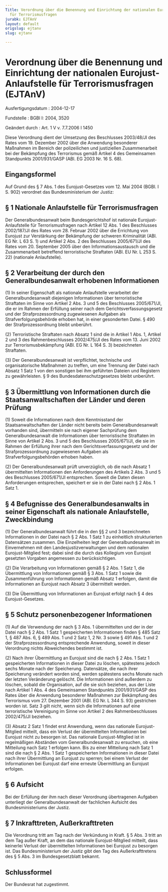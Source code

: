 ```yaml
---
Title: Verordnung über die Benennung und Einrichtung der nationalen Eurojust-Anlaufstelle
  für Terrorismusfragen
jurabk: EJTAnV
layout: default
origslug: ejtanv
slug: ejtanv

---
```


# Verordnung über die Benennung und Einrichtung der nationalen Eurojust-Anlaufstelle für Terrorismusfragen (EJTAnV)

Ausfertigungsdatum
:   2004-12-17

Fundstelle
:   BGBl I: 2004, 3520

Geändert durch
:   Art. 1 V v. 7.7.2006 I 1450

Diese Verordnung dient der Umsetzung des Beschlusses 2003/48/JI des
Rates vom 19. Dezember 2002 über die Anwendung besonderer Maßnahmen im
Bereich der polizeilichen und justiziellen Zusammenarbeit bei der
Bekämpfung des Terrorismus gemäß Artikel 4 des Gemeinsamen Standpunkts
2001/931/GASP (ABl. EG 2003 Nr. 16 S. 68).


## Eingangsformel

Auf Grund des § 7 Abs. 1 des Eurojust-Gesetzes vom 12. Mai 2004 (BGBl.
I S. 902) verordnet das Bundesministerium der Justiz:


## § 1 Nationale Anlaufstelle für Terrorismusfragen

Der Generalbundesanwalt beim Bundesgerichtshof ist nationale Eurojust-
Anlaufstelle für Terrorismusfragen nach Artikel 12 Abs. 1 des
Beschlusses 2002/187/JI des Rates vom 28. Februar 2002 über die
Errichtung von Eurojust zur Verstärkung der Bekämpfung der schweren
Kriminalität (ABl. EG Nr. L 63 S. 1) und Artikel 2 Abs. 2 des
Beschlusses 2005/671/JI des Rates vom 20. September 2005 über den
Informationsaustausch und die Zusammenarbeit betreffend terroristische
Straftaten (ABl. EU Nr. L 253 S. 22) (nationale Anlaufstelle).


## § 2 Verarbeitung der durch den Generalbundesanwalt erhobenen Informationen

(1) In seiner Eigenschaft als nationale Anlaufstelle verarbeitet der
Generalbundesanwalt diejenigen Informationen über terroristische
Straftaten im Sinne von Artikel 2 Abs. 3 und 5 des Beschlusses
2005/671/JI, die er im Rahmen der Erfüllung seiner nach dem
Gerichtsverfassungsgesetz und der Strafprozessordnung zugewiesenen
Aufgaben als Strafverfolgungsbehörde erhoben hat, in einer gesonderten
Datei. § 490 der Strafprozessordnung bleibt unberührt.

(2) Terroristische Straftaten nach Absatz 1 sind die in Artikel 1 Abs.
1, Artikel 2 und 3 des Rahmenbeschlusses 2002/475/JI des Rates vom 13.
Juni 2002 zur Terrorismusbekämpfung (ABl. EG Nr. L 164 S. 3)
bezeichneten Straftaten.

(3) Der Generalbundesanwalt ist verpflichtet, technische und
organisatorische Maßnahmen zu treffen, um eine Trennung der Datei nach
Absatz 1 Satz 1 von den sonstigen bei ihm geführten Dateien und
Registern zu gewährleisten. § 9 des Bundesdatenschutzgesetzes bleibt
unberührt.


## § 3 Übermittlung von Informationen durch die Staatsanwaltschaften der Länder und deren Prüfung

(1) Soweit die Informationen nach dem Kenntnisstand der
Staatsanwaltschaften der Länder nicht bereits beim Generalbundesanwalt
vorhanden sind, übermitteln sie nach eigener Sachprüfung dem
Generalbundesanwalt die Informationen über terroristische Straftaten
im Sinne von Artikel 2 Abs. 3 und 5 des Beschlusses 2005/671/JI, die
sie im Rahmen der Erfüllung ihrer nach dem Gerichtsverfassungsgesetz
und der Strafprozessordnung zugewiesenen Aufgaben als
Strafverfolgungsbehörden erhoben haben.

(2) Der Generalbundesanwalt prüft unverzüglich, ob die nach Absatz 1
übermittelten Informationen den Anforderungen des Artikels 2 Abs. 3
und 5 des Beschlusses 2005/671/JI entsprechen. Soweit die Daten diesen
Anforderungen entsprechen, speichert er sie in der Datei nach § 2 Abs.
1 Satz 1.


## § 4 Befugnisse des Generalbundesanwalts in seiner Eigenschaft als nationale Anlaufstelle, Zweckbindung

(1) Der Generalbundesanwalt führt die in den §§ 2 und 3 bezeichneten
Informationen in der Datei nach § 2 Abs. 1 Satz 1 zu einheitlich
strukturierten Datensätzen zusammen. Die Einzelheiten legt der
Generalbundesanwalt im Einvernehmen mit den Landesjustizverwaltungen
und dem nationalen Eurojust-Mitglied fest; dabei sind die durch das
Kollegium von Eurojust gesetzten Vorgaben angemessen zu
berücksichtigen.

(2) Die Verarbeitung von Informationen gemäß § 2 Abs. 1 Satz 1, die
Übermittlung von Informationen gemäß § 3 Abs. 1 Satz 1 sowie die
Zusammenführung von Informationen gemäß Absatz 1 erfolgen, damit die
Informationen an Eurojust nach Absatz 3 übermittelt werden.

(3) Die Übermittlung von Informationen an Eurojust erfolgt nach § 4
des Eurojust-Gesetzes.


## § 5 Schutz personenbezogener Informationen

(1) Auf die Verwendung der nach § 3 Abs. 1 übermittelten und der in
der Datei nach § 2 Abs. 1 Satz 1 gespeicherten Informationen finden §
485 Satz 1, § 487 Abs. 6, § 489 Abs. 1 und 2 Satz 1, 2 Nr. 3 sowie §
491 Abs. 1 und 2 der Strafprozessordnung entsprechende Anwendung,
soweit in dieser Verordnung nichts Abweichendes bestimmt ist.

(2) Nach ihrer Übermittlung an Eurojust sind die nach § 2 Abs. 1 Satz
1 gespeicherten Informationen in dieser Datei zu löschen, spätestens
jedoch sechs Monate nach der Speicherung. Datensätze, die nach ihrer
Speicherung verändert worden sind, werden spätestens sechs Monate nach
der letzten Veränderung gelöscht. Die Informationen sind außerdem zu
löschen, sobald die Organisation, auf die sie sich beziehen, aus der
Liste nach Artikel 1 Abs. 4 des Gemeinsamen Standpunkts 2001/931/GASP
des Rates über die Anwendung besonderer Maßnahmen zur Bekämpfung des
Terrorismus vom 27. Dezember 2001 (ABl. EG Nr. L 344 S. 93) gestrichen
worden ist. Satz 3 gilt nicht, wenn sich die Informationen auf eine
terroristische Vereinigung im Sinne von Artikel 2 des
Rahmenbeschlusses 2002/475/JI beziehen.

(3) Absatz 2 Satz 1 findet erst Anwendung, wenn das nationale
Eurojust-Mitglied mitteilt, dass ein Verlust der übermittelten
Informationen bei Eurojust nicht zu besorgen ist. Das nationale
Eurojust-Mitglied ist in regelmäßigen Abständen vom
Generalbundesanwalt zu ersuchen, ob eine Mitteilung nach Satz 1
erfolgen kann. Bis zu einer Mitteilung nach Satz 1 sind die nach § 2
Abs. 1 Satz 1 gespeicherten Informationen in dieser Datei nach ihrer
Übermittlung an Eurojust zu sperren; bei einem Verlust der
Informationen bei Eurojust darf eine erneute Übermittlung an Eurojust
erfolgen.


## § 6 Aufsicht

Bei der Erfüllung der ihm nach dieser Verordnung übertragenen Aufgaben
unterliegt der Generalbundesanwalt der fachlichen Aufsicht des
Bundesministeriums der Justiz.


## § 7 Inkrafttreten, Außerkrafttreten

Die Verordnung tritt am Tag nach der Verkündung in Kraft. § 5 Abs. 3
tritt an dem Tag außer Kraft, an dem das nationale Eurojust-Mitglied
mitteilt, dass keinerlei Verlust der übermittelten Informationen bei
Eurojust zu besorgen ist. Das Bundesministerium der Justiz gibt den
Tag des Außerkrafttretens des § 5 Abs. 3 im Bundesgesetzblatt bekannt.


## Schlussformel

Der Bundesrat hat zugestimmt.

